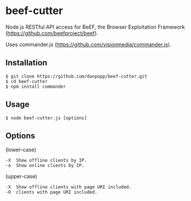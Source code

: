 beef-cutter
===========

Node.js RESTful API access for BeEF, the Browser Exploitation Framework (https://github.com/beefproject/beef).

Uses commander.js (https://github.com/visionmedia/commander.js).

## Installation
    $ git clone https://github.com/danpopp/beef-cutter.git
    $ cd beef-cutter
    $ npm install commander
    
## Usage
    $ node beef-cutter.js [options] 
    
## Options
(lower-case)

    -X  Show offline clients by IP.
    -o  Show online clients by IP.
    
(upper-case)

    -X  Show offline clients with page URI included.
    -O  clients with page URI included.
  
